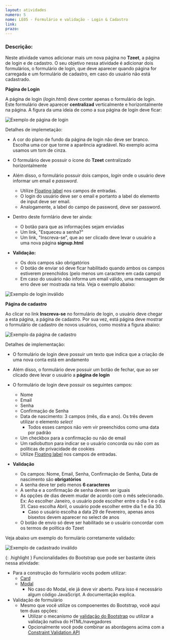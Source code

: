 ```yaml
---
layout: atividades
numero: 5
nome: LE05 - Formulário e validação - Login & Cadastro
link: 
prazo: 
---
```


<!--
Enviar, através do <a href="{{ page.link }}" target="_blank">formulário</a>, **o link para o repositório no github com a implementação da atividade descrita a seguir**. 
-->

### Descrição:

Neste atividade vamos adicionar mais um nova página no **Tzeet**, a página de login e de cadastro.
O seu objetivo nessa atividade é adicionar dois formulários, o formulário de login, que deve aparecer quando página for carregada
e um formulário de cadastro, em caso do usuário não está cadastrado.

**Página de Login**

A página de login (*login.html*) deve conter apenas o formulário de login. Este formulário deve aparecer **centralizad** verticalmente
e horizontalmente na página. A figura da uma ideia de como a sua página de login deve ficar:

![Exemplo de página de login]({{site.baseurl}}/assets/listas/05/login.png)

Detalhes de implemetação:

* A cor do plano de fundo da página de login não deve ser branco. Escolha uma cor que torne a aparência agradável. No exemplo acima usamos um tom de cinza.
* O formulário deve possuir o ícone do **Tzeet** centralizado horizontalmente
* Além disso, o formulário possuir dois campos, *login* onde o usuário deve informar um email e *password*.
  * Utilize <a href="https://getbootstrap.com/docs/5.2/forms/floating-labels/" target="_blank">Floating label</a> nos campos de entradas.
  * O login do usuário deve ser o email e portanto a label do elemento de input deve ser email.
  * Analogamente, a label do campo de password, deve ser password.
* Dentro deste formlário deve ter ainda:
  * O botão para que as informações sejam enviadas
  * Um link, "Esqueceu a senha?"
  * Um link, "Inscreva-se",  que ao ser clicado deve levar o usuário a uma nova página **signup.html**

* **Validação:**
  * Os dois campos são obrigatórios
  * O botão de enviar só deve ficar habilitado quando ambos os campos estiverem preenchidos (pelo menos um caractere em cada campo)
  * Em caso do usuário não informa um email válido, uma mensagem de erro deve ser mostrada na tela. Veja o exemplo abaixo:

![Exemplo de login inválido]({{site.baseurl}}/assets/listas/05/login-invalido.png)

**Página de cadastro**

Ao clicar no link **Inscreva-se** no formulário de login, o usuário deve chegar a esta página, a página de cadastro.
Por sua vez, está página deve mostrar o formulário de cadastro de novos usuários, como mostra a figura abaixo:

![Exemplo da página de cadastro]({{site.baseurl}}/assets/listas/05/signup.png)

Detalhes de implementação:

* O formulário de login deve possuir um texto que indica que a criação de uma nova conta está em andamento
* Além disso, o formulário deve possuir um botão de fechar, que ao ser clicado deve levar o usuário a **página de login**
* O formulário de login deve possuir os seguintes campos:
  * Nome
  * Email
  * Senha
  * Confirmação de Senha
  * Data de nascimento: 3 campos (mês, dia e ano). Os três devem utilizar o elemento *select*
    * Todos esses campos não vem vir preenchidos como uma data por padrão
  * Um checkbox para a confirmação ou não de email
  * Um radiobutton para indicar se o usuário concorda ou não com as políticas de privacidade de cookies
  * Utilize <a href="https://getbootstrap.com/docs/5.2/forms/floating-labels/" target="_blank">Floating label</a> nos campos de entradas.

* **Validação**
  * Os campos: Nome, Email, Senha, Confirmação de Senha, Data de nascimento são **obrigatórios**
  * A senha deve ter pelo menos **6 caracteres**
  * A senha e a confirmação de senha devem ser iguais
  * As opções de dias devem mudar de acordo com o mês selecionado. Ex: Ao escolher Janeiro, o usuário pode escolher entre o dia 1 e o dia 31. Caso escolha Abril, o usuário pode escolher entre dia 1 e dia 30.
    * Caso o usuário escolha a data 29 de Fevereiro, apenas anos bisextos devem aparecer no select de anos
  * O botão de envio só deve ser habilitado se o usuário concordar com os termos de política do Tzeet

Veja abaixo um exemplo do formulário corretamente validado:

![Exemplo de cadastrado inválido]({{site.baseurl}}/assets/listas/05/signup-invalido.png)


{: .highlight }
Funcionalidades do Bootstrap que pode ser bastante úteis nessa atividade:

* Para a construção do formulário vocês podem utilizar:
  * <a href="https://getbootstrap.com/docs/5.2/components/card/" target="_blank">Card</a>
  * <a href="https://getbootstrap.com/docs/5.2/components/modal/" target="_blank">Modal</a>
    * No caso do Modal, ele já deve vir aberto. Para isso é necessário algum código JavaScript. A documentação explica.
* Validação de formulário
  * Mesmo que você utilize os compoenentes do Bootstrap, você aqui tem duas opções:
    * Utilizar o mecanismo de <a href="https://getbootstrap.com/docs/5.2/forms/validation/" target="_blank">validação do Bootstrap</a> ou utilizar a validação nativa do HTML/navegadores
    * Opcionalmente você pode combinar as abordagens acima com a <a href="https://developer.mozilla.org/en-US/docs/Web/API/Constraint_validation" target="_blank">Constraint Validation API</a>
